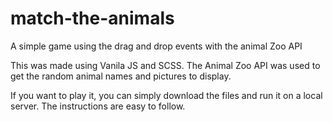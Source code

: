 # match-the-animals
A simple game using the drag and drop events with the animal Zoo API

This was made using Vanila JS and SCSS.
The Animal Zoo API was used to get the random animal names and pictures to display.

If you want to play it, you can simply download the files and run it on a local server. The instructions are easy to follow.

